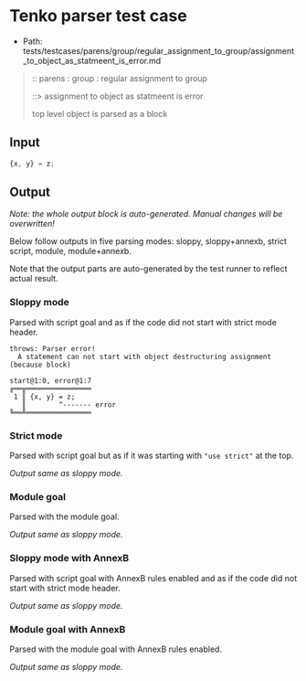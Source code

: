 # Tenko parser test case

- Path: tests/testcases/parens/group/regular_assignment_to_group/assignment_to_object_as_statmeent_is_error.md

> :: parens : group : regular assignment to group
>
> ::> assignment to object as statmeent is error
>
> top level object is parsed as a block

## Input


`````js
{x, y} = z;
`````

## Output

_Note: the whole output block is auto-generated. Manual changes will be overwritten!_

Below follow outputs in five parsing modes: sloppy, sloppy+annexb, strict script, module, module+annexb.

Note that the output parts are auto-generated by the test runner to reflect actual result.

### Sloppy mode

Parsed with script goal and as if the code did not start with strict mode header.

`````
throws: Parser error!
  A statement can not start with object destructuring assignment (because block)

start@1:0, error@1:7
╔══╦════════════════
 1 ║ {x, y} = z;
   ║        ^------- error
╚══╩════════════════

`````

### Strict mode

Parsed with script goal but as if it was starting with `"use strict"` at the top.

_Output same as sloppy mode._

### Module goal

Parsed with the module goal.

_Output same as sloppy mode._

### Sloppy mode with AnnexB

Parsed with script goal with AnnexB rules enabled and as if the code did not start with strict mode header.

_Output same as sloppy mode._

### Module goal with AnnexB

Parsed with the module goal with AnnexB rules enabled.

_Output same as sloppy mode._
